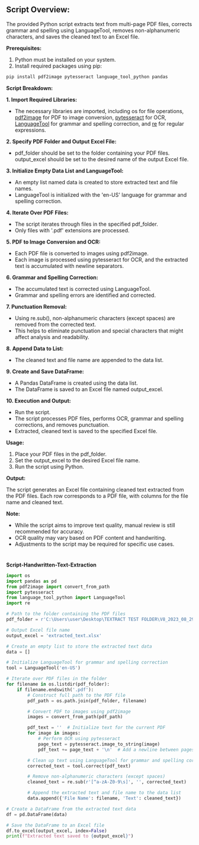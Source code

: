 ## Script Overview:
The provided Python script extracts text from multi-page PDF files, corrects grammar and spelling using LanguageTool, removes non-alphanumeric characters, and saves the cleaned text to an Excel file.

**Prerequisites:**

1. Python must be installed on your system.
2. Install required packages using pip:
```bash
pip install pdf2image pytesseract language_tool_python pandas
```

**Script Breakdown:**

**1. Import Required Libraries:**

   * The necessary libraries are imported, including os for file operations, [pdf2image](https://pypi.org/project/pdf2image/) for PDF to image conversion, [pytesseract](https://pypi.org/project/pytesseract/) for OCR, [LanguageTool](https://github.com/languagetool-org/languagetool) for grammar and spelling correction, and [re](https://docs.python.org/3/library/re.html) for regular expressions.

**2. Specify PDF Folder and Output Excel File:**

   * pdf_folder should be set to the folder containing your PDF files.
output_excel should be set to the desired name of the output Excel file.

**3. Initialize Empty Data List and LanguageTool:**

   * An empty list named data is created to store extracted text and file names.
   * LanguageTool is initialized with the 'en-US' language for grammar and spelling correction.

**4. Iterate Over PDF Files:**

   * The script iterates through files in the specified pdf_folder.
   * Only files with '.pdf' extensions are processed.

**5. PDF to Image Conversion and OCR:**

   * Each PDF file is converted to images using pdf2image.
   * Each image is processed using pytesseract for OCR, and the extracted text is accumulated with newline separators.

**6. Grammar and Spelling Correction:**

   * The accumulated text is corrected using LanguageTool.
   * Grammar and spelling errors are identified and corrected.

**7. Punctuation Removal:**

   * Using re.sub(), non-alphanumeric characters (except spaces) are removed from the corrected text.
   * This helps to eliminate punctuation and special characters that might affect analysis and readability.

**8. Append Data to List:**

   * The cleaned text and file name are appended to the data list.

**9. Create and Save DataFrame:**

   * A Pandas DataFrame is created using the data list.
   * The DataFrame is saved to an Excel file named output_excel.

**10. Execution and Output:**

   * Run the script.
   * The script processes PDF files, performs OCR, grammar and spelling corrections, and removes punctuation.
   * Extracted, cleaned text is saved to the specified Excel file.

**Usage:**

1. Place your PDF files in the pdf_folder.
2. Set the output_excel to the desired Excel file name.
3. Run the script using Python.

**Output:**

The script generates an Excel file containing cleaned text extracted from the PDF files. Each row corresponds to a PDF file, with columns for the file name and cleaned text.

**Note:**

* While the script aims to improve text quality, manual review is still recommended for accuracy.
* OCR quality may vary based on PDF content and handwriting.
* Adjustments to the script may be required for specific use cases.

#

**Script-Handwritten-Text-Extraction**

```python
import os
import pandas as pd
from pdf2image import convert_from_path
import pytesseract
from language_tool_python import LanguageTool
import re

# Path to the folder containing the PDF files
pdf_folder = r'C:\Users\user\Desktop\TEXTRACT TEST FOLDER\V8_2023_08_29\pdf'

# Output Excel file name
output_excel = 'extracted_text.xlsx'

# Create an empty list to store the extracted text data
data = []

# Initialize LanguageTool for grammar and spelling correction
tool = LanguageTool('en-US')

# Iterate over PDF files in the folder
for filename in os.listdir(pdf_folder):
    if filename.endswith('.pdf'):
        # Construct full path to the PDF file
        pdf_path = os.path.join(pdf_folder, filename)

        # Convert PDF to images using pdf2image
        images = convert_from_path(pdf_path)

        pdf_text = ''  # Initialize text for the current PDF
        for image in images:
            # Perform OCR using pytesseract
            page_text = pytesseract.image_to_string(image)
            pdf_text += page_text + '\n'  # Add a newline between pages

        # Clean up text using LanguageTool for grammar and spelling correction
        corrected_text = tool.correct(pdf_text)

        # Remove non-alphanumeric characters (except spaces)
        cleaned_text = re.sub(r'[^a-zA-Z0-9\s]', '', corrected_text)

        # Append the extracted text and file name to the data list
        data.append({'File Name': filename, 'Text': cleaned_text})

# Create a DataFrame from the extracted text data
df = pd.DataFrame(data)

# Save the DataFrame to an Excel file
df.to_excel(output_excel, index=False)
print(f"Extracted text saved to {output_excel}")
```

